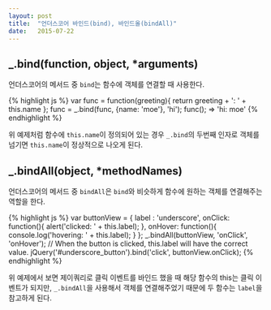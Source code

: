 ```yaml
---
layout: post
title:  "언더스코어 바인드(bind), 바인드올(bindAll)"
date:   2015-07-22
---
```


## _.bind(function, object, *arguments)

언더스코어의 메서드 중 ```bind```는 함수에 객체를 연결할 때 사용한다.

{% highlight js %}
var func = function(greeting){ return greeting + ': ' + this.name };
func = _.bind(func, {name: 'moe'}, 'hi');
func();
=> 'hi: moe'
{% endhighlight %}

위 예제처럼 함수에 ```this.name```이 정의되어 있는 경우 ```_.bind```의 두번째 인자로 객체를 넘기면 ```this.name```이 정상적으로 나오게 된다. 

## _.bindAll(object, *methodNames)

언더스코어의 메서드 중 ```bindAll```은 ```bind```와 비슷하게 함수에 원하는 객체를 연결해주는 역할을 한다.

{% highlight js %}
var buttonView = {
  label  : 'underscore',
  onClick: function(){ alert('clicked: ' + this.label); },
  onHover: function(){ console.log('hovering: ' + this.label); }
};
_.bindAll(buttonView, 'onClick', 'onHover');
// When the button is clicked, this.label will have the correct value.
jQuery('#underscore_button').bind('click', buttonView.onClick);
{% endhighlight %}

위 예제에서 보면 제이쿼리로 클릭 이벤트를 바인드 했을 때 해당 함수의 this는 클릭 이벤트가 되지만, ```_.bindAll```을 사용해서 객체를 연결해주었기 때문에 두 함수는 ```label```을 참고하게 된다. 

